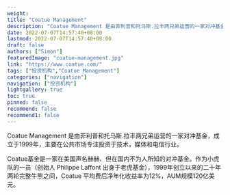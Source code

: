 ```yaml
---
weight: 
title: "Coatue Management"
description: "Coatue Management 是由菲利普和托马斯.拉丰两兄弟运营的一家对冲基金，成立于1999年，主要在公共市场专注投资于技术，媒体和电信行业"
date: 2022-07-07T14:57:40+08:00
lastmod: 2022-07-07T14:57:40+08:00
draft: false
authors: ["Simon"]
featuredImage: "coatue-management.jpg"
link: "https://www.coatue.com/"
tags: ["投资机构","Coatue Management"]
categories: ["navigation"]
navigation: ["投资机构"]
lightgallery: true
toc: true
pinned: false
recommend: false
recommend1: false
---
```

Coatue Management 是由菲利普和托马斯.拉丰两兄弟运营的一家对冲基金，成立于1999年，主要在公共市场专注投资于技术，媒体和电信行业。

Coatue基金是一家在美国声名赫赫、但在国内不为人所知的对冲基金。作为小虎队的一员（创始人 Philippe Laffont 出身于老虎基金），1999年创立以来的二十年两轮完整牛熊之间，Coatue 平均费后净年化收益率为12%，AUM规模120亿美元。

